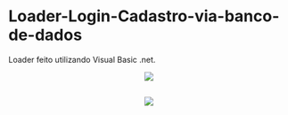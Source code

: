 # Loader-Login-Cadastro-via-banco-de-dados
Loader feito utilizando Visual Basic .net.

<div align="center">
<img src="https://i.imgur.com/IQ0Dhnl.png" />

##

<img src="https://i.imgur.com/8EUa9ln.png" />

</div>
